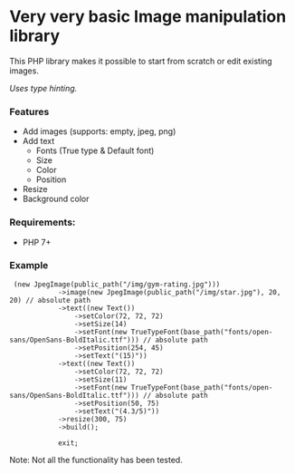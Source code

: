 # Very very basic Image manipulation library
This PHP library makes it possible to start from scratch or edit existing images.

_Uses type hinting._

### Features ###

* Add images (supports: empty, jpeg, png)
* Add text
  * Fonts (True type & Default font)
  * Size
  * Color
  * Position  
* Resize
* Background color

### Requirements: ###

* PHP 7+

### Example ###

```
 (new JpegImage(public_path("/img/gym-rating.jpg")))
            ->image(new JpegImage(public_path("/img/star.jpg"), 20, 20) // absolute path
            ->text((new Text())
                ->setColor(72, 72, 72)
                ->setSize(14)
                ->setFont(new TrueTypeFont(base_path("fonts/open-sans/OpenSans-BoldItalic.ttf"))) // absolute path
                ->setPosition(254, 45)
                ->setText("(15)"))
            ->text((new Text())
                ->setColor(72, 72, 72)
                ->setSize(11)
                ->setFont(new TrueTypeFont(base_path("fonts/open-sans/OpenSans-BoldItalic.ttf"))) // absolute path
                ->setPosition(50, 75)
                ->setText("(4.3/5)"))
            ->resize(300, 75)
            ->build();
            
            exit;
```

Note: Not all the functionality has been tested.
